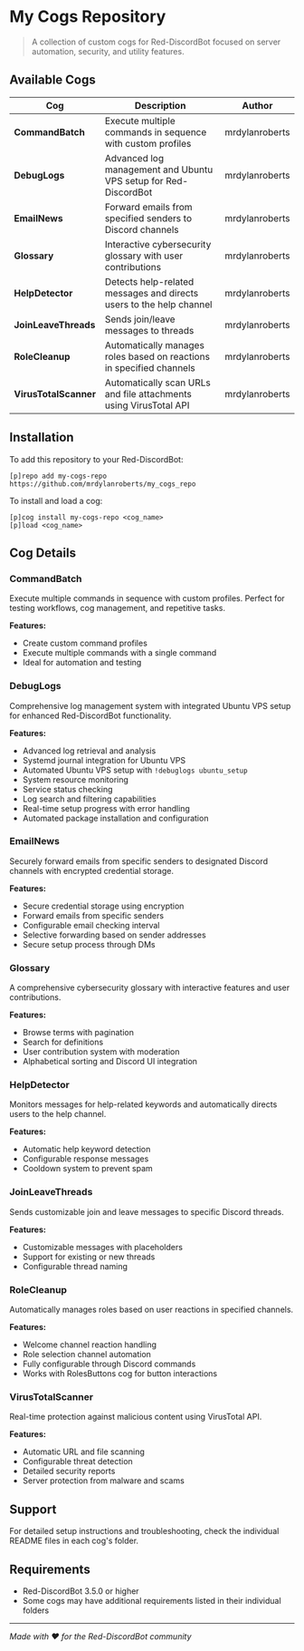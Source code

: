 # My Cogs Repository

> A collection of custom cogs for Red-DiscordBot focused on server automation, security, and utility features.

## Available Cogs

| Cog | Description | Author |
|-----|-------------|--------|
| **CommandBatch** | Execute multiple commands in sequence with custom profiles | mrdylanroberts |
| **DebugLogs** | Advanced log management and Ubuntu VPS setup for Red-DiscordBot | mrdylanroberts |
| **EmailNews** | Forward emails from specified senders to Discord channels | mrdylanroberts |
| **Glossary** | Interactive cybersecurity glossary with user contributions | mrdylanroberts |
| **HelpDetector** | Detects help-related messages and directs users to the help channel | mrdylanroberts |
| **JoinLeaveThreads** | Sends join/leave messages to threads | mrdylanroberts |
| **RoleCleanup** | Automatically manages roles based on reactions in specified channels | mrdylanroberts |
| **VirusTotalScanner** | Automatically scan URLs and file attachments using VirusTotal API | mrdylanroberts |

## Installation

To add this repository to your Red-DiscordBot:

```
[p]repo add my-cogs-repo https://github.com/mrdylanroberts/my_cogs_repo
```

To install and load a cog:

```
[p]cog install my-cogs-repo <cog_name>
[p]load <cog_name>
```

## Cog Details

### CommandBatch
Execute multiple commands in sequence with custom profiles. Perfect for testing workflows, cog management, and repetitive tasks.

**Features:**
- Create custom command profiles
- Execute multiple commands with a single command
- Ideal for automation and testing

### DebugLogs
Comprehensive log management system with integrated Ubuntu VPS setup for enhanced Red-DiscordBot functionality.

**Features:**
- Advanced log retrieval and analysis
- Systemd journal integration for Ubuntu VPS
- Automated Ubuntu VPS setup with `!debuglogs ubuntu_setup`
- System resource monitoring
- Service status checking
- Log search and filtering capabilities
- Real-time setup progress with error handling
- Automated package installation and configuration

### EmailNews
Securely forward emails from specific senders to designated Discord channels with encrypted credential storage.

**Features:**
- Secure credential storage using encryption
- Forward emails from specific senders
- Configurable email checking interval
- Selective forwarding based on sender addresses
- Secure setup process through DMs

### Glossary
A comprehensive cybersecurity glossary with interactive features and user contributions.

**Features:**
- Browse terms with pagination
- Search for definitions
- User contribution system with moderation
- Alphabetical sorting and Discord UI integration

### HelpDetector
Monitors messages for help-related keywords and automatically directs users to the help channel.

**Features:**
- Automatic help keyword detection
- Configurable response messages
- Cooldown system to prevent spam

### JoinLeaveThreads
Sends customizable join and leave messages to specific Discord threads.

**Features:**
- Customizable messages with placeholders
- Support for existing or new threads
- Configurable thread naming

### RoleCleanup
Automatically manages roles based on user reactions in specified channels.

**Features:**
- Welcome channel reaction handling
- Role selection channel automation
- Fully configurable through Discord commands
- Works with RolesButtons cog for button interactions

### VirusTotalScanner
Real-time protection against malicious content using VirusTotal API.

**Features:**
- Automatic URL and file scanning
- Configurable threat detection
- Detailed security reports
- Server protection from malware and scams

## Support

For detailed setup instructions and troubleshooting, check the individual README files in each cog's folder.

## Requirements

- Red-DiscordBot 3.5.0 or higher
- Some cogs may have additional requirements listed in their individual folders

---

*Made with ❤️ for the Red-DiscordBot community*